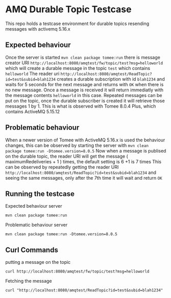 # AMQ Durable Topic Testcase 

This repo holds a testcase environment for durable topics resending messages with activemq 5.16.x

## Expected behaviour
Once the server is started `mvn clean package tomee:run` there is message creator URI `http://localhost:8080/amqtest/fw/topic/test?msg=helloworld` which will create a durable message in the topic `test` which contains `helloworld`
The reader uri `http://localhost:8080/amqtest/ReadTopic?id=test&subid=blah1234` creates a durable subscription with id `blah1234` and waits for 5 seconds for the next message and returns with `OK` when there is no new message.
Once a message is received it will return immediatly with the message contents `helloworld` in this case.
Repeated messages can be put on the topic, once the durable subscriber is created it will retrieve those messages 1 by 1.
This is what is observed with Tomee 8.0.4 Plus, which contains ActiveMQ 5.15.12

## Problematic behaviour
When a newer version of Tomee with ActiveMQ 5.16.x is used the behaviour changes, this can be observed by starting the server with `mvn clean package tomee:run -Dtomee.version=8.0.5`
Now when a message is publised on the durable topic, the reader URI will get the message ( maximumRedeliveries + 1 ) times, the default setting is 6 +1 is 7 times
This can be observed by repeatedly getting the reader URI `http://localhost:8080/amqtest/ReadTopic?id=test&subid=blah1234` and seeing the same messages, only after the 7th time it will wait and return `OK`


## Running the testcase
Expected behaviour server
```
mvn clean package tomee:run
```

Problematic behaviour server
```
mvn clean package tomee:run -Dtomee.version=8.0.5
```

## Curl Commands
putting a message on the topic
```
curl http://localhost:8080/amqtest/fw/topic/test?msg=helloworld
```

Fetching the message
```
curl "http://localhost:8080/amqtest/ReadTopic?id=test&subid=blah1234"
```
